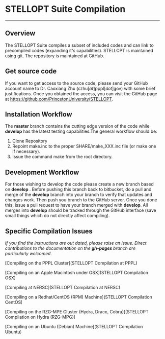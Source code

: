 STELLOPT Suite Compilation
==========================

------------------------------------------------------------------------

Overview
--------

The STELLOPT Suite compiles a subset of included codes and can link to
precompiled codes (expanding it\'s capabilities). STELLOPT is maintained
using git. The repository is maintained at GitHub.

Get source code
----------

If you want to get access to the source code, please send your GitHub account 
name to Dr. Caoxiang Zhu (czhu[_at_]pppl[_dot_]gov) with some brief justifications.
Once you obtained the access, you can visit the GitHub page at https://github.com/PrincetonUniversity/STELLOPT.

Installation Workflow
---------------------
The **master** branch contains the cutting edge version of the code while
**develop** has the latest testing capabilities.The general workflow
should be:

1.  Clone Repository
2.  Repoint make.inc to the proper SHARE/make\_XXX.inc file (or make
    one if necessary).
3.  Issue the command make from the root directory.

Development Workflow
--------------------

For those wishing to develop the code please create a new branch based
on **develop** . Before pushing this branch back to bitbucket, do a pull
and merge of the **develop** branch into your branch to verify that updates
and changes work. Then push you branch to the GitHub server. Once you
done this, issue a pull request to have your branch merged with **develop**.
All merges into **develop** should be tracked through the GitHub interface
(save small things which do not directly affect compiling).

Specific Compilation Issues
---------------------------

*If you find the instructions are out dated, please raise an issue. Direct contributions to the documentation on the **gh-pages** branch are particularly welcomed.*

[Compiling on the PPPL Cluster](STELLOPT Compilation at PPPL)

[Compiling on an Apple Macintosh under OSX](STELLOPT Compilation OSX)

[Compiling at NERSC](STELLOPT Compilation at NERSC)

[Compiling on a Redhat/CentOS (RPM) Machine](STELLOPT Compilation CentOS)

[Compiling on the RZG-MPE Cluster (Hydra, Draco, Cobra)](STELLOPT Compilation on Hydra (RZG-MPG))

[Compiling on an Ubuntu (Debian) Machine](STELLOPT Compilation Ubuntu)
